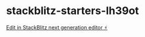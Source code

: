 # stackblitz-starters-lh39ot

[Edit in StackBlitz next generation editor ⚡️](https://stackblitz.com/~/github.com/shamayil2/stackblitz-starters-lh39ot)